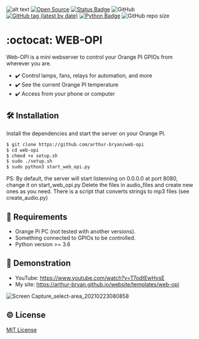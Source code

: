 ![alt text](https://github.com/arthur-bryan/web-opi/blob/master/static/images/facebook_cover_photo_2.png?raw=true)
[![Open Source](https://img.shields.io/badge/-Open%20Source-3066be?logo=Github&logoColor=white&link=https://github.com/arthur-bryan/pisco)](https://github.com/arthur-bryan/pisco)
[![Status Badge](	https://img.shields.io/badge/status-development-3066be)](https://github.com/arthur-bryan/web-opi)
![GitHub](https://img.shields.io/github/license/arthur-bryan/web-opi?color=blue)
[![GitHub tag (latest by date)](https://img.shields.io/github/v/tag/arthur-bryan/web-opi)](https://github.com/arthur-bryan/web-opi/tags)
[![Python Badge](https://img.shields.io/badge/-Python-3066be?logo=Python&logoColor=white&link=https://www.python.org/)](https://www.python.org/)
![GitHub repo size](https://img.shields.io/github/repo-size/arthur-bryan/web-opi)

# :octocat: WEB-OPI
Web-OPI is a mini webserver to control your Orange PI GPIOs from wherever you are.

-   :heavy_check_mark: Control lamps, fans, relays for automation, and more 
-   :heavy_check_mark: See the current Orange PI temperature 
-   :heavy_check_mark: Access from your phone or computer

## :hammer_and_wrench: Installation
Install the dependencies and start the server on your Orange PI.

```sh
$ git clone https://github.com/arthur-bryan/web-opi
$ cd web-opi
$ chmod +x setup.sh
$ sudo ./setup.sh
$ sudo python3 start_web_opi.py
```
PS: By default, the server will start listenning on 0.0.0.0 at port 8080, change it on start_web_opi.py
Delete the files in audio_files and create new ones as you need.
There is a script that converts strings to mp3 files (see create_audio.py)

## :page_facing_up: Requirements
-   Orange Pi PC (not tested with another versions).
-   Something connected to GPIOs to be controlled.
-   Python version >= 3.6

## :movie_camera: Demonstration
-  YouTube: https://www.youtube.com/watch?v=T7odtEwHvsE
-  My site: https://arthur-bryan.github.io/website/templates/web-opi

![Screen Capture_select-area_20210223080858](https://user-images.githubusercontent.com/34891953/108835746-ab156f00-75ae-11eb-81b5-1a21d196d0c8.png)

## :copyright: License
[MIT License](https://github.com/arthur-bryan/web-opi/blob/master/LICENSE.md)
